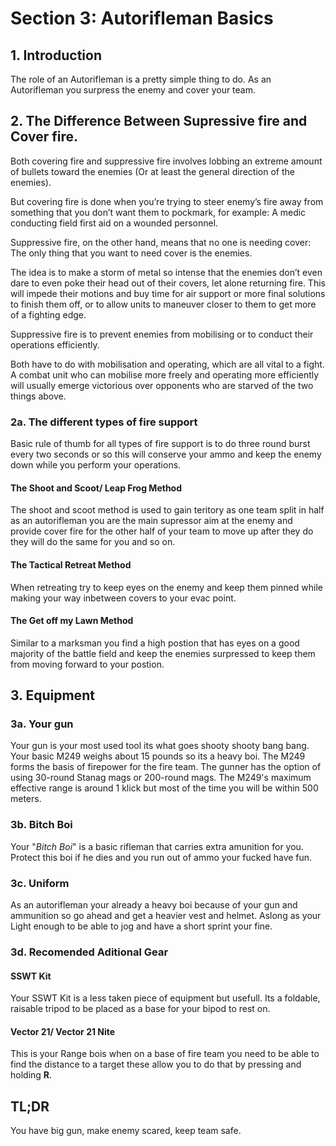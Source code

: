 # Section 3: Autorifleman Basics

## 1. Introduction

The role of an Autorifleman is a pretty simple thing to do. As an Autorifleman you surpress the enemy and cover your team.

## 2. The Difference Between Supressive fire and Cover fire.

Both covering fire and suppressive fire involves lobbing an extreme amount of bullets toward the enemies (Or at least the general direction of the enemies).

But covering fire is done when you’re trying to steer enemy’s fire away from something that you don’t want them to pockmark, for example: A medic conducting field first aid on a wounded personnel.

Suppressive fire, on the other hand, means that no one is needing cover: The only thing that you want to need cover is the enemies.

The idea is to make a storm of metal so intense that the enemies don’t even dare to even poke their head out of their covers, let alone returning fire. This will impede their motions and buy time for air support or more final solutions to finish them off, or to allow units to maneuver closer to them to get more of a fighting edge.

Suppressive fire is to prevent enemies from mobilising or to conduct their operations efficiently.

Both have to do with mobilisation and operating, which are all vital to a fight. A combat unit who can mobilise more freely and operating more efficiently will usually emerge victorious over opponents who are starved of the two things above.

### 2a. The different types of fire support

Basic rule of thumb for all types of fire support is to do three round burst every two seconds or so this will conserve your ammo and keep the enemy down while you perform your operations.

#### The Shoot and Scoot/ Leap Frog Method

The shoot and scoot method is used to gain teritory as one team split in half as an autorifleman you are the main supressor aim at the enemy and provide cover fire for the other half of your team to move up after they do they will do the same for you and so on.

#### The Tactical Retreat Method

When retreating try to keep eyes on the enemy and keep them pinned while making your way inbetween covers to your evac point.

#### The Get off my Lawn Method

Similar to a marksman you find a high postion that has eyes on a good majority of the battle field and keep the enemies surpressed to keep them from moving forward to your postion.

## 3. Equipment

### 3a. Your gun

Your gun is your most used tool its what goes shooty shooty bang bang. Your basic M249 weighs about 15 pounds so its a heavy boi. The M249 forms the basis of firepower for the fire team. The gunner has the option of using 30-round Stanag mags or 200-round mags. The M249's maximum effective range is around 1 klick but most of the time you will be within 500 meters.

### 3b. Bitch Boi

Your "*Bitch Boi*" is a basic rifleman that carries extra amunition for you. Protect this boi if he dies and you run out of ammo your fucked have fun.

### 3c. Uniform

As an autorifleman your already a heavy boi because of your gun and ammunition so go ahead and get a heavier vest and helmet. Aslong as your Light enough to be able to jog and have a short sprint your fine.

### 3d. Recomended Aditional Gear

#### SSWT Kit

Your SSWT Kit is a less taken piece of equipment but usefull. Its a foldable, raisable tripod to be placed as a base for your bipod to rest on.

#### Vector 21/ Vector 21 Nite

This is your Range bois when on a base of fire team you need to be able to find the distance to a target these allow you to do that by pressing and holding **R**.

## TL;DR

You have big gun, make enemy scared, keep team safe.